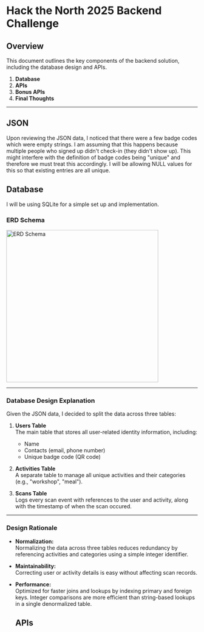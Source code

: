 # **Hack the North 2025 Backend Challenge**

## **Overview**
This document outlines the key components of the backend solution, including the database design and APIs.

1. **Database**
2. **APIs**
3. **Bonus APIs**
4. **Final Thoughts**

---
## **JSON**
Upon reviewing the JSON data, I noticed that there were a few badge codes which were empty strings. I am assuming that this happens because multiple people who signed up didn't check-in (they didn't show up). This might interfere with the definition of badge codes being "unique" and therefore we must treat this accordingly. I will be allowing NULL values for this so that existing entries are all unique. 


## **Database**

I will be using SQLite for a simple set up and implementation.

### **ERD Schema**
<img src="https://github.com/user-attachments/assets/733c593c-63ee-499a-8c11-360b8a0727d4" alt="ERD Schema" width="400" />


---

### **Database Design Explanation**

Given the JSON data, I decided to split the data across three tables:

1. **Users Table**  
   The main table that stores all user-related identity information, including:
   - Name  
   - Contacts (email, phone number)  
   - Unique badge code (QR code)

2. **Activities Table**  
   A separate table to manage all unique activities and their categories (e.g., "workshop", "meal").

3. **Scans Table**  
   Logs every scan event with references to the user and activity, along with the timestamp of when the scan occured.

---

### **Design Rationale**

- **Normalization:**  
  Normalizing the data across three tables reduces redundancy by referencing activities and categories using a simple integer identifier.

- **Maintainability:**  
  Correcting user or activity details is easy without affecting scan records.

- **Performance:**  
  Optimized for faster joins and lookups by indexing primary and foreign keys. Integer comparisons are more efficient than string-based lookups in a single denormalized table.

  ## **APIs**
